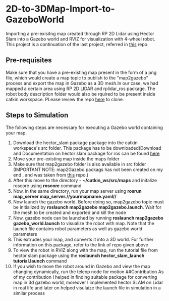 # 2D-to-3DMap-Import-to-GazeboWorld
Importing a pre-exisitng map created through RP 2D Lidar using Hector Slam into a Gazebo world and RVIZ for visualization with 4-wheel robot. This project is a continuation of the last project, referred in [this](https://github.com/SyedKirmani12/4WheelDrive_Gazebo_using_ROS) repo.
## Pre-requisites
Make sure that you have a pre-existing map present in the form of a png file, which would create a map topic to publish to the "map2gazebo" process and export the map in Gazebo as a 3D mesh.In our case, we had mapped a certain area using RP 2D LIDAR and rplidar_ros package. The robot body description folder would also be rquired to be present inside catkin workspace. PLease review the repo [here]([url](https://github.com/SyedKirmani12/4WheelDrive_Gazebo_using_ROS)) to clone.
## Steps to Simulation
The following steps are necessary for executing a Gazebo world containing your map.
1. Download the hector_slam package package into the catkin workspace's src folder. This package has to be downloaded(Download and Documentation on hector slam package for ros can be found [here]([url](http://wiki.ros.org/hector_slam))
2. Move your pre-existing map inside the maps folder
3. Make sure that map2gazebo folder is also available in src folder (IMPORTANT NOTE:  map2Gazebo packags has not been created on my end , and was taken from [this](https://github.com/shilohc/map2gazebo) repo.)
4. After this move to the directory - **~/catkin_ws/src/maps** and initalize roscore using **roscore** command
5. Now, in the same directory, run your map server using **rosrun map_server map_server.//yourmapname.yaml//**
6. Now launch the gazebo world. Before doing so, map2gazebo topic must be initialized by **roslaunch map2gazebo map2gazebo.launch**. Wait for the mesh to be created and exported and kill the node
7. Now, gazebo node can be launched by running **roslaunch map2gazebo gazebo_world.launch** to visualize the robot with map. Note that the launch file contains robot parameters as well as gazebo world parameters
8. This extrudes your map, and converts it into a 3D world. For further information on this package, refer to the link of repo given above
9. To view the robot in RVIZ along with the map, run the tutorial file from hector slam package using the **roslaunch hector_slam_launch tutorial.launch** command
10. If you wish to move the robot around in Gazebo and view the map changing dynamically, run the teleop node for motion
##Contribution
As of my contribution I helped in finding suitable package for converting map in 3d gazebo world, moreover I implemented hector SLAM on Lidar in real life and later on helped visulaize the launch file in simulation in a similar process
 
